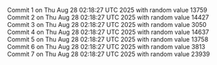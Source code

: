Commit 1 on Thu Aug 28 02:18:27 UTC 2025 with random value 13759
Commit 2 on Thu Aug 28 02:18:27 UTC 2025 with random value 14427
Commit 3 on Thu Aug 28 02:18:27 UTC 2025 with random value 3050
Commit 4 on Thu Aug 28 02:18:27 UTC 2025 with random value 14637
Commit 5 on Thu Aug 28 02:18:27 UTC 2025 with random value 13758
Commit 6 on Thu Aug 28 02:18:27 UTC 2025 with random value 3813
Commit 7 on Thu Aug 28 02:18:27 UTC 2025 with random value 23939
